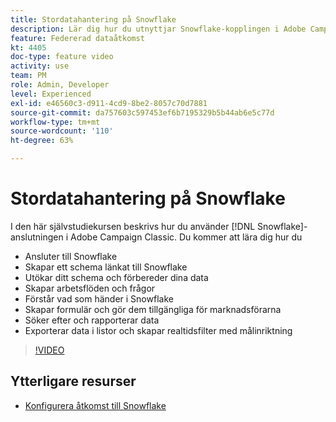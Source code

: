 ```yaml
---
title: Stordatahantering på Snowflake
description: Lär dig hur du utnyttjar Snowflake-kopplingen i Adobe Campaign Classic
feature: Federerad dataåtkomst
kt: 4405
doc-type: feature video
activity: use
team: PM
role: Admin, Developer
level: Experienced
exl-id: e46560c3-d911-4cd9-8be2-8057c70d7881
source-git-commit: da757603c597453ef6b7195329b5b44ab6e5c77d
workflow-type: tm+mt
source-wordcount: '110'
ht-degree: 63%

---
```


# Stordatahantering på Snowflake

I den här självstudiekursen beskrivs hur du använder [!DNL Snowflake]-anslutningen i Adobe Campaign Classic.
Du kommer att lära dig hur du

* Ansluter till Snowflake
* Skapar ett schema länkat till Snowflake
* Utökar ditt schema och förbereder dina data
* Skapar arbetsflöden och frågor
* Förstår vad som händer i Snowflake
* Skapar formulär och gör dem tillgängliga för marknadsförarna
* Söker efter och rapporterar data
* Exporterar data i listor och skapar realtidsfilter med målinriktning

>[!VIDEO](https://video.tv.adobe.com/v/31588?quality=12&learn=on)

## Ytterligare resurser

* [Konfigurera åtkomst till Snowflake](https://experienceleague.adobe.com/docs/campaign-classic/using/installing-campaign-classic/accessing-external-database/configure-fda/config-databases/configure-fda-snowflake.html?lang=en#installing-campaign-classic)
